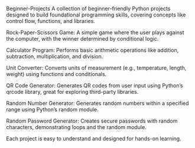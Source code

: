 Beginner-Projects
A collection of beginner-friendly Python projects designed to build foundational programming skills, covering concepts like control flow, functions, and libraries.

Rock-Paper-Scissors Game: A simple game where the user plays against the computer, with the winner determined by conditional logic.

Calculator Program: Performs basic arithmetic operations like addition, subtraction, multiplication, and division.

Unit Converter: Converts units of measurement (e.g., temperature, length, weight) using functions and conditionals.

QR Code Generator: Generates QR codes from user input using Python’s qrcode library, great for exploring third-party libraries.

Random Number Generator: Generates random numbers within a specified range using Python’s random module.

Random Password Generator: Creates secure passwords with random characters, demonstrating loops and the random module.

Each project is easy to understand and designed for hands-on learning.
